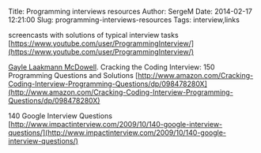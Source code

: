 Title: Programming interviews resources
Author: SergeM
Date: 2014-02-17 12:21:00
Slug: programming-interviews-resources
Tags: interview,links

screencasts with solutions of typical interview tasks
[https://www.youtube.com/user/ProgrammingInterview/](https://www.youtube.com/user/ProgrammingInterview/)

[Gayle Laakmann McDowell](http://www.amazon.com/Gayle-Laakmann-McDowell/e/B004BI1ZUQ/ref=ntt_athr_dp_pel_1).&nbsp;Cracking the Coding Interview: 150 Programming Questions and Solutions
[http://www.amazon.com/Cracking-Coding-Interview-Programming-Questions/dp/098478280X](http://www.amazon.com/Cracking-Coding-Interview-Programming-Questions/dp/098478280X)

140 Google Interview Questions
[http://www.impactinterview.com/2009/10/140-google-interview-questions/](http://www.impactinterview.com/2009/10/140-google-interview-questions/)</div>